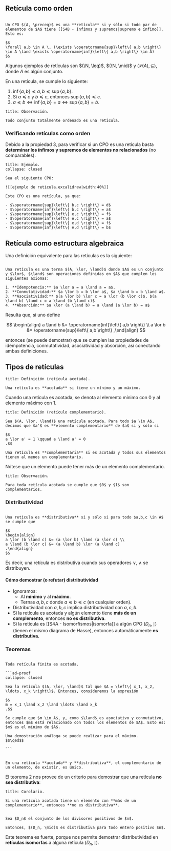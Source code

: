 ## Retícula como orden

```ad-definition

Un CPO $(A, \preceq)$ es una **retícula** si y sólo si todo par de elementos de $A$ tiene [[S4B - Ínfimos y supremos|supremo e ínfimo]]. Esto es:

$$
\forall a,b \in A \, (\exists \operatorname{sup}\left\{ a,b \right\} \in A \land \exists \operatorname{inf}\left\{ a,b \right\} \in A)
$$

```

Algunos ejemplos de retículas son $(\N, \leq)$, $(\N, \mid)$ y $(\mathscr{P}(A), \subseteq)$, donde $A$ es algún conjunto.

En una retícula, se cumple lo siguiente:

1. $\operatorname{inf}\left\{ a,b \right\} \preceq a,b \preceq \operatorname{sup}\left\{ a,b \right\}$.
3. Si $a \preceq c$ y $b \preceq c$, entonces $\operatorname{sup}\left\{ a,b \right\} \preceq c$.
3. $a \preceq b \iff \operatorname{inf}\left\{ a,b \right\} = a \iff \operatorname{sup}\left\{ a,b \right\} = b$.

```ad-proposition
title: Observación.

Todo conjunto totalmente ordenado es una retícula.

```

### Verificando retículas como orden

Debido a la propiedad 3, para verificar si un CPO es una retícula basta **determinar los ínfimos y supremos de elementos no relacionados** (no comparables).

```ad-example
title: Ejemplo.
collapse: closed

Sea el siguiente CPO:

![[ejemplo de reticula.excalidraw|width:40%]]

Este CPO es una retícula, ya que:

- $\operatorname{sup}\left\{ b,c \right\} = d$
- $\operatorname{inf}\left\{ b,c \right\} = a$
- $\operatorname{sup}\left\{ e,c \right\} = f$
- $\operatorname{inf}\left\{ e,c \right\} = a$
- $\operatorname{sup}\left\{ e,d \right\} = f$
- $\operatorname{inf}\left\{ e,d \right\} = b$

```

## Retícula como estructura algebraica

Una definición equivalente para las retículas es la siguiente:

```ad-definition

Una retícula es una terna $(A, \lor, \land)$ donde $A$ es un conjunto y $\lor$, $\land$ son operaciones definidas en $A$ que cumplen los siguientes axiomas:

1. **Idempotencia:** $a \lor a = a \land a = a$.
2. **Conmutatividad:** $a \lor b = b \lor a$, $a \land b = b \land a$.
3. **Asociatividad:** $(a \lor b) \lor c = a \lor (b \lor c)$, $(a \land b) \land c = a \land (b \land c)$
4. **Absorción:** $a \lor (a \land b) = a \land (a \lor b) = a$

```

Resulta que, si uno define

$$
\begin{align}
a \land b &= \operatorname{inf}\left\{ a,b \right\} \\
a \lor b &= \operatorname{sup}\left\{ a,b \right\}
,\end{align}
$$

entonces (se puede demostrar) que se cumplen las propiedades de idempotencia, conmutatividad, asociatividad y absorción, así conectando ambas definiciones.

## Tipos de retículas

```ad-definition
title: Definición (retícula acotada).

Una retícula es **acotada** si tiene un mínimo y un máximo. 

```

Cuando una retícula es acotada, se denota al elemento mínimo con $0$ y al elemento máximo con $1$.

```ad-definition
title: Definición (retículo complementario).

Sea $(A, \lor, \land)$ una retícula acotada. Para todo $a \in A$, decimos que $a'$ es **elemento complementario** de $a$ si y sólo si

$$
a \lor a' = 1 \qquad a \land a' = 0
.$$

Una retícula es **complementaria** si es acotada y todos sus elementos tienen al menos un complementario.

```

Nótese que un elemento puede tener más de un elemento complementario.

```ad-proposition
title: Observación.

Para toda retícula acotada se cumple que $0$ y $1$ son complementarios.

```

### Distributividad

```ad-definition

Una retícula es **distributiva** si y sólo si para todo $a,b,c \in A$ se cumple que

$$
\begin{align}
a \lor (b \land c) &= (a \lor b) \land (a \lor c) \\
a \land (b \lor c) &= (a \land b) \lor (a \land c)
.\end{align}
$$

```

Es decir, una retícula es distributiva cuando sus operadores $\lor$, $\land$ se distribuyen.

#### Cómo demostrar (o refutar) distributividad

- Ignoramos:
	- Al **mínimo** y al **máximo**.
	- Ternas $a,b,c$ donde $a \preceq b \preceq c$ (en cualquier orden).
- Distributividad con $a,b,c$ implica distributividad con $a,c,b$.
- Si la retícula es acotada y algún elemento tiene **más de un complemento**, entonces **no  es distributiva**.
- Si la retícula es [[S4A - Isomorfismos|isomorfa]] a algún CPO $(D_n, \mid)$ (tienen el mismo diagrama de Hasse), entonces automáticamente **es distributiva.**

### Teoremas

````ad-theorem

Toda retícula finita es acotada.

```ad-proof
collapse: closed

Sea la retícula $(A, \lor, \land)$ tal que $A = \left\{ x_1, x_2, \ldots, x_k \right\}$. Entonces, consideremos la expresión

$$
m = x_1 \land x_2 \land \ldots \land x_k
.$$

Se cumple que $m \in A$, y, como $\land$ es asociativo y conmutativo, entonces $m$ está relacionado con todos los elementos de $A$. Esto es: $m$ es el mínimo de $A$.

Una demostración análoga se puede realizar para el máximo.
$$\qed$$

```

````

```ad-theorem

En una retícula **acotada** y **distributiva**, el complementario de un elemento, de existir, es único.

```

El teorema 2 nos provee de un criterio para demostrar que una retícula **no sea distributiva**:

```ad-proposition
title: Corolario.

Si una retícula acotada tiene un elemento con **más de un complementario**, entonces **no es distributiva**.

```

```ad-theorem

Sea $D_n$ el conjunto de los divisores positivos de $n$.

Entonces, $(D_n, \mid)$ es distributiva para todo entero positivo $n$.

```

Este teorema es fuerte, porque nos permite demostrar distributividad en **retículas isomorfas** a alguna retícula $(D_n, \mid)$.
